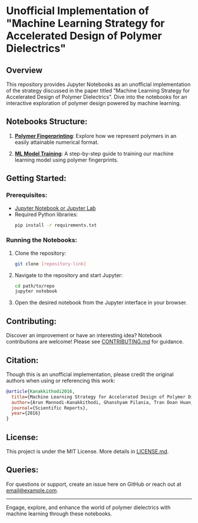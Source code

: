 # Unofficial Implementation of "Machine Learning Strategy for Accelerated Design of Polymer Dielectrics"


## Overview

This repository provides Jupyter Notebooks as an unofficial implementation of the strategy discussed in the paper titled "Machine Learning Strategy for Accelerated Design of Polymer Dielectrics". Dive into the notebooks for an interactive exploration of polymer design powered by machine learning.

## Notebooks Structure:

1. **[Polymer Fingerprinting](link_to_notebook_1.ipynb)**: Explore how we represent polymers in an easily attainable numerical format.
   
2. **[ML Model Training](link_to_notebook_2.ipynb)**: A step-by-step guide to training our machine learning model using polymer fingerprints.



## Getting Started:

### Prerequisites:

- [Jupyter Notebook or Jupyter Lab](https://jupyter.org/install)
- Required Python libraries:
    ```bash
    pip install -r requirements.txt
    ```

### Running the Notebooks:

1. Clone the repository:
   ```bash
   git clone [repository-link]
   ```

2. Navigate to the repository and start Jupyter:
   ```bash
   cd path/to/repo
   jupyter notebook
   ```

3. Open the desired notebook from the Jupyter interface in your browser.

## Contributing:

Discover an improvement or have an interesting idea? Notebook contributions are welcome! Please see [CONTRIBUTING.md](CONTRIBUTING.md) for guidance.

## Citation:

Though this is an unofficial implementation, please credit the original authors when using or referencing this work:

```bibtex
@article{Kanakkithodi2016,
  title={Machine Learning Strategy for Accelerated Design of Polymer Dielectrics},
  author={Arun Mannodi-Kanakkithodi, Ghanshyam Pilania, Tran Doan Huan, Turab Lookman & Rampi Ramprasad },
  journal={Scientific Reports},
  year={2016}
}
```

## License:

This project is under the MIT License. More details in [LICENSE.md](LICENSE.md).

## Queries:

For questions or support, create an issue here on GitHub or reach out at [email@example.com](mailto:email@example.com).

---

Engage, explore, and enhance the world of polymer dielectrics with machine learning through these notebooks.
